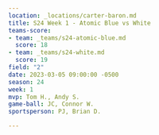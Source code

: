 ```yaml
---
location: _locations/carter-baron.md
title: S24 Week 1 - Atomic Blue vs White
teams-score:
- team: _teams/s24-atomic-blue.md
  score: 18
- team: _teams/s24-white.md
  score: 19
field: "2"
date: 2023-03-05 09:00:00 -0500
season: 24
week: 1
mvp: Tom H., Andy S.
game-ball: JC, Connor W.
sportsperson: PJ, Brian D.

---
```

